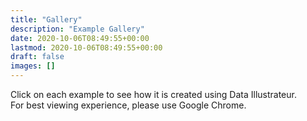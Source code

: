 ```yaml
---
title: "Gallery"
description: "Example Gallery"
date: 2020-10-06T08:49:55+00:00
lastmod: 2020-10-06T08:49:55+00:00
draft: false
images: []
---
```

Click on each example to see how it is created using Data Illustrateur. <br>For best viewing experience, please use Google Chrome.
